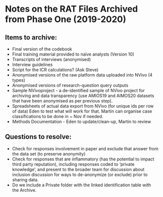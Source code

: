 # Notes on the RAT Files Archived from Phase One (2019-2020)

## Items to archive:
- Final version of the codebook
- Final training material provided to naïve analysts (Version 10)
- Transcripts of interviews (anonymised)
- Interview guidelines
- Script for the ICR calculations? (Ask Steve)
- Anonymised versions of the raw platform data uploaded into NVivo (4 types)
- Anonymised versions of research-question query outputs
-	Sample NVivoproject - a de-identified sample of NVivo project for archiving and data transparency
(use AMIOS19 and AIMOS20 datasets that have been anonymised as per previous step).
-	Spreadsheets of actual data export from NVivo (for unique ids per row of data)
Eden to test what will work for that. Martin can organise case classifications to be done in ~ Nov if needed.
-	Methods Documentation - Eden to update/clean-up, Martin to review

## Questions to resolve:
- Check for responses involvement in paper and exclude that answer from the data set (to preserve anonymity)
- Check for responses that are inflammatory (has the potential to impact third party reputation),
including responses coded to ‘private knowledge’, and present to the broader team for discussion
about inclusion discussion for ways to de-anonymize (or exclude) prior to sharing data.
- Do we include a Private folder with the linked identification table with the Archive.
